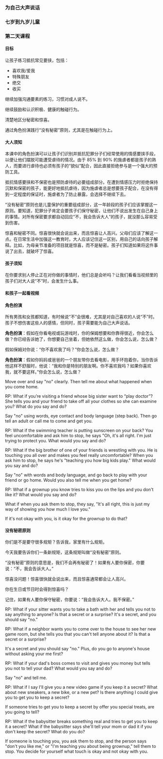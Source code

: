 ### 为自己大声说话

### 七岁到九岁儿童

### 第二天课程

#### 目标

让孩子练习抵抗常见要挟，包括：

* 喜欢我/爱我
* 特殊朋友
* 绝交
* 收买

继续加强沟通要素的练习，习惯对成人说不。

继续鼓励和认识积极、健康的触碰行为。

清楚地区分秘密和惊喜。

通过角色扮演践行“没有秘密”原则，尤其是在触碰行为上。

#### 大人须知

本课中的角色扮演可以让孩子们识别并抵抗犯罪分子们经常使用的情感要挟手段，以便让他们摆脱可能遭受虐待的情况。由于 85% 到 90% 的施虐者都是孩子的熟人，而要进行虐待也必须有孩子的“貌似”配合，因此直接拒绝参与是一个强大的预防工具。

抵抗情感要挟和不保密也是预防虐待的必要组成部分。在遭到情感压力时拒绝保持沉默和保密的孩子，能更好地抵抗虐待，因为施虐者总是想要孩子配合，在没有得到一定程度的保证时，施虐者为了防止暴露，会选择不继续下去。

“没有秘密”原则也是儿童保护的重要组成部分，这一年龄段的孩子们应该掌握这一原则。要知道，犯罪分子肯定会要孩子们保守秘密，让他们不说出发生在自己身上的事情。对所有保密要求都自动回应“不，我会告诉大人”的孩子，就没那么容易受到伤害。

惊喜和秘密不同。惊喜很快就会说出来，而且惊喜让人高兴。父母们应该了解这一点。在日常生活中加强这一教育时，大人应该记住这一区别，用自己的话向孩子解释。比如，为母亲节准备的项目就是惊喜，而不是秘密。孩子们知道如果将这件事说了出去，就破坏了惊喜。

#### 孩子须知

在你要求别人停止正在对你做的事情时，他们总是会听吗？让我们看看当视频里的孩子们对大人说“不”时，会发生什么事。

#### 和孩子一起看视频

#### 角色扮演

所有男孩和女孩都知道，有时候说“不”会很难，尤其是对自己喜欢的人说“不”时。孩子不想伤害这些人的感情，但同时，孩子需要能为自己大声说话。

**角色扮演**：假如在你看电视或玩游戏时，你的保姆想要和你靠得很近，你会怎么做？你已经告诉她了，你想要自己坐着，但她依然这么做，你会怎么说，怎么做？

假如保姆对你说：“你不喜欢我了吗？”你会怎么说，怎么做？

**角色扮演**：假如你妈妈或爸爸的一个朋友带你去看电影，用手环抱着你，当你告诉他这样不舒服时，他说：“我和你是特别的朋友啊。你不喜欢我吗？如果你喜欢我，就不要这样。”你会怎么说，怎么做？


Move over and say "no"   clearly.  Then tell me about what happened when you come home.

RP:   What if you’re visiting a friend whose big sister want to “play doctor”? She tells you and your friend to take off all your clothes so she can examine you?   What do you say and do?

Say "no" using words, eye contact and body language (step back).   Then go tell an adult or call  me to come and get you.

RP:   What if the swimming teacher is putting sunscreen on your back? You feel uncomfortable and ask him to stop, he says "Oh, it's all right.   I'm just trying to protect you.  What would you say and do?

 RP:   What if the big brother of one of your friends is wrestling with you. He is touching you all over and makes you feel really uncomfortable? When you ask him to stop, he says he's "teaching you how big kids play." What would you say and do?

Say "no" with words and body language, and go back to play with your friend or go home.  Would you also tell me when you get home?

RP:   What if a grownup you know tries to kiss you on the lips and you don't like it?   What would you say and do?

What if when you ask them to stop, they say, "It's all right, this is just my way of showing you how much I love you."

If it's not okay with you, is it okay for the grownup to do that?

#### 没有秘密原则

你们是不是要守很多规矩？告诉我，家里有什么规矩。

今天我要告诉你们一条新规矩，这条规矩叫做“没有秘密”原则。

“没有秘密”原则的意思是，我们不会再有秘密了！如果有人要你保密，你要说：“不，我会告诉大人。”

惊喜没问题！惊喜很快就会说出来，而且惊喜通常都会让人高兴。

你在生日或节日时会得到惊喜吗？

记住，如果有人要你保守秘密，你要说：“我会告诉大人。我不保密。”

RP:   What if your sitter wants you to take a bath with her and tells you not to say anything to anyone?
Is that a secret or a surprise? It's a secret, and you should say "no."

RP:  What if a neighbor wants you to come over to the house to see her new game room, but she tells you that you can't tell anyone about it?  Is that a secret or a surprise?

It's a secret and you should say "no."  Plus, do you go to anyone's house without asking your me first? 

RP:   What if your dad's boss comes to visit and gives you money but tells you not to tell your dad? What would you say and do?

Say "no" and tell me.

RP:   What if I say I'll give you a new video game if you keep it a secret?  What about new sneakers, a new bike, or a new pet?  Is there anything I could give you to get you to keep a secret?

If someone tries to get you to keep a secret by offer you special treats, are you going to tell?

RP:   What if the babysitter breaks something real and tries to get you to keep it a secret?  What if the babysitter says she'll tell your mom or dad it if you don't keep the secret? What do you do? 

If someone is touching you, you ask them to stop, and the person says "don't you like me," or "I'm teaching you about being grownup," tell them to stop.  You decide for yourself what touch is okay and not okay with you.






